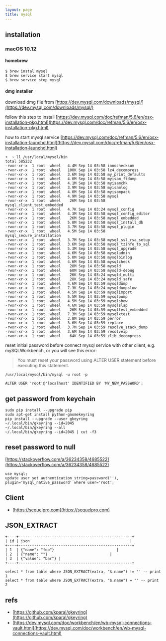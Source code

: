 ```yaml
---
layout: page
title: mysql
---
```


## installation

### macOS 10.12

#### homebrew

```
$ brew instal mysql
$ brew service start mysql
$ brew service stop mysql
```

#### dmg installer

download dmg file from [https://dev.mysql.com/downloads/mysql/](https://dev.mysql.com/downloads/mysql/)

follow this step to install [https://dev.mysql.com/doc/refman/5.6/en/osx-installation-pkg.html](https://dev.mysql.com/doc/refman/5.6/en/osx-installation-pkg.html)

how to start mysql service [https://dev.mysql.com/doc/refman/5.6/en/osx-installation-launchd.html](https://dev.mysql.com/doc/refman/5.6/en/osx-installation-launchd.html)

```
➜  ~ ll /usr/local/mysql/bin
total 585232
-rwxr-xr-x  1 root  wheel   4.4M Sep 14 03:58 innochecksum
-rwxr-xr-x  1 root  wheel   100K Sep 14 03:58 lz4_decompress
-rwxr-xr-x  1 root  wheel   3.6M Sep 14 03:58 my_print_defaults
-rwxr-xr-x  1 root  wheel   4.0M Sep 14 03:58 myisam_ftdump
-rwxr-xr-x  1 root  wheel   4.1M Sep 14 03:58 myisamchk
-rwxr-xr-x  1 root  wheel   3.9M Sep 14 03:58 myisamlog
-rwxr-xr-x  1 root  wheel   4.0M Sep 14 03:58 myisampack
-rwxr-xr-x  1 root  wheel   4.9M Sep 14 03:58 mysql
-rwxr-xr-x  1 root  wheel    26M Sep 14 03:58 mysql_client_test_embedded
-rwxr-xr-x  1 root  wheel   4.7K Sep 14 03:24 mysql_config
-rwxr-xr-x  1 root  wheel   4.3M Sep 14 03:58 mysql_config_editor
-rwxr-xr-x  1 root  wheel    26M Sep 14 03:58 mysql_embedded
-rwxr-xr-x  1 root  wheel   5.8M Sep 14 03:58 mysql_install_db
-rwxr-xr-x  1 root  wheel   3.7M Sep 14 03:58 mysql_plugin
-rwxr-xr-x  1 root  wheel   4.5M Sep 14 03:58 mysql_secure_installation
-rwxr-xr-x  1 root  wheel   3.7M Sep 14 03:58 mysql_ssl_rsa_setup
-rwxr-xr-x  1 root  wheel   3.6M Sep 14 03:58 mysql_tzinfo_to_sql
-rwxr-xr-x  1 root  wheel   5.3M Sep 14 03:58 mysql_upgrade
-rwxr-xr-x  1 root  wheel   4.6M Sep 14 03:58 mysqladmin
-rwxr-xr-x  1 root  wheel   5.0M Sep 14 03:58 mysqlbinlog
-rwxr-xr-x  1 root  wheel   4.6M Sep 14 03:58 mysqlcheck
-rwxr-xr-x  1 root  wheel    28M Sep 14 03:58 mysqld
-rwxr-xr-x  1 root  wheel    60M Sep 14 03:58 mysqld-debug
-rwxr-xr-x  1 root  wheel    26K Sep 14 03:24 mysqld_multi
-rwxr-xr-x  1 root  wheel    28K Sep 14 03:24 mysqld_safe
-rwxr-xr-x  1 root  wheel   4.6M Sep 14 03:59 mysqldump
-rwxr-xr-x  1 root  wheel   7.3K Sep 14 03:24 mysqldumpslow
-rwxr-xr-x  1 root  wheel   4.5M Sep 14 03:59 mysqlimport
-rwxr-xr-x  1 root  wheel   5.5M Sep 14 03:59 mysqlpump
-rwxr-xr-x  1 root  wheel   4.5M Sep 14 03:59 mysqlshow
-rwxr-xr-x  1 root  wheel   4.6M Sep 14 03:59 mysqlslap
-rwxr-xr-x  1 root  wheel    26M Sep 14 03:59 mysqltest_embedded
-rwxr-xr-x  1 root  wheel   7.3M Sep 14 03:59 mysqlxtest
-rwxr-xr-x  1 root  wheel   3.8M Sep 14 03:59 perror
-rwxr-xr-x  1 root  wheel   3.6M Sep 14 03:59 replace
-rwxr-xr-x  1 root  wheel   3.7M Sep 14 03:59 resolve_stack_dump
-rwxr-xr-x  1 root  wheel   3.6M Sep 14 03:59 resolveip
-rwxr-xr-x  1 root  wheel    64K Sep 14 03:59 zlib_decompress
```

reset initial password before connect mysql service with other client, e.g. mySQLWorkbench, or you will see this error:

> You must reset your password using ALTER USER statement before executing this statement.

```
/usr/local/mysql/bin/mysql -u root -p
```

```
ALTER USER 'root'@'localhost' IDENTIFIED BY 'MY_NEW_PASSWORD';
```

## get password from keychain

```
sudo pip install --upgrade pip
sudo apt-get install python-gnomekeyring
pip install --upgrade --user gkeyring
~/.local/bin/gkeyring --id=2045
~/.local/bin/gkeyring --all
~/.local/bin/gkeyring --id=2045 | cut -f3
```

## reset password to null

[https://stackoverflow.com/a/36234358/4685522](https://stackoverflow.com/a/36234358/4685522)

```
use mysql;
update user set authentication_string=password(''), plugin='mysql_native_password' where user='root';
```

## Client

- [https://sequelpro.com](https://sequelpro.com)

## JSON_EXTRACT

```
+----+---------------------------------------------------+
| id | json                                             |
+----+---------------------------------------------------+
| 1  | {"name": "foo"}                            |
| 2  | {"name": ""}                            |
| 3  | {"value": "bar"} |
+----+---------------------------------------------------+
```

```
select * from table where JSON_EXTRACT(extra, "$.name") != '' -- print 1
select * from table where JSON_EXTRACT(extra, "$.name") = '' -- print 2
```

## refs

- [https://github.com/kparal/gkeyring](https://github.com/kparal/gkeyring)
- [https://dev.mysql.com/doc/workbench/en/wb-mysql-connections-vault.html](https://dev.mysql.com/doc/workbench/en/wb-mysql-connections-vault.html)